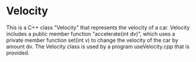 # Velocity

This is a C++ class "Velocity" that represents the velocity of a car. Velocity includes a public member function "accelerate(int dv)", which uses a private member function set(int v) to change the velocity of the car by amount dv. The Velocity class is used by a program useVelocity.cpp that is provided.  